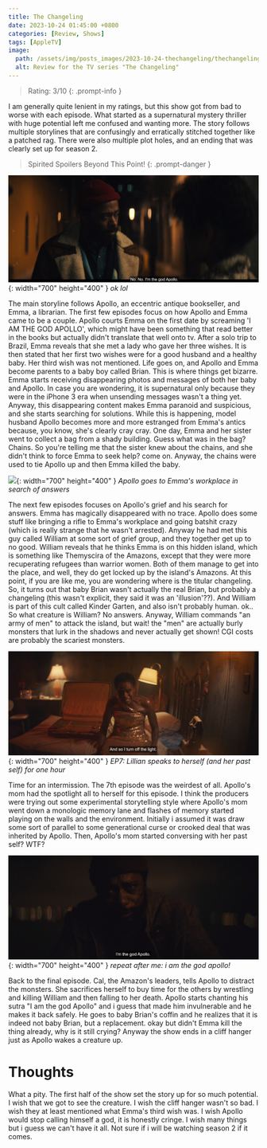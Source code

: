 ```yaml
---
title: The Changeling
date: 2023-10-24 01:45:00 +0800
categories: [Review, Shows]
tags: [AppleTV]
image:
  path: /assets/img/posts_images/2023-10-24-thechangeling/thechangeling_postcover.jpg
  alt: Review for the TV series "The Changeling"
---
```



> Rating: 3/10
{: .prompt-info }


I am generally quite lenient in my ratings, but this show got from bad to worse with each episode. What started as a supernatural mystery thriller with huge potential left me confused and wanting more. The story follows multiple storylines that are confusingly and erratically stitched together like a patched rag. There were also multiple plot holes, and an ending that was clearly set up for season 2.


> Spirited Spoilers Beyond This Point!
{: .prompt-danger }

![](/assets/img/posts_images/2023-10-24-thechangeling/god_apollo.png){: width="700" height="400" } 
_ok lol_

The main storyline follows Apollo, an eccentric antique bookseller, and Emma, a librarian. The first few episodes focus on how Apollo and Emma came to be a couple. Apollo courts Emma on the first date by screaming 'I AM THE GOD APOLLO', which might have been something that read better in the books but actually didn't translate that well onto tv. After a solo trip to Brazil, Emma reveals that she met a lady who gave her three wishes. It is then stated that her first two wishes were for a good husband and a healthy baby. Her third wish was not mentioned. Life goes on, and Apollo and Emma become parents to a baby boy called Brian. This is where things get bizarre. Emma starts receiving disappearing photos and messages of both her baby and Apollo. In case you are wondering, it is supernatural only because they were in the iPhone 3 era when unsending messages wasn't a thing yet. Anyway, this disappearing content makes Emma paranoid and suspicious, and she starts searching for solutions. While this is happening, model husband Apollo becomes more and more estranged from Emma's antics because, you know, she's clearly cray cray. One day, Emma and her sister went to collect a bag from a shady building. Guess what was in the bag? Chains. So you're telling me that the sister knew about the chains, and she didn't think to force Emma to seek help? come on. Anyway, the chains were used to tie Apollo up and then Emma killed the baby.

![](/assets/img/posts_images/2023-10-24-thechangeling/apollo_library.png){: width="700" height="400" } 
_Apollo goes to Emma's workplace in search of answers_


The next few episodes focuses on Apollo's grief and his search for answers. Emma has magically disappeared with no trace. Apollo does some stuff like bringing a rifle to Emma's workplace and going batshit crazy (which is really strange that he wasn't arrested). Anyway he had met this guy called William at some sort of grief group, and they together get up to no good. William reveals that he thinks Emma is on this hidden island, which is something like Themyscira of the Amazons, except that they were more recuperating refugees than warrior women. Both of them manage to get into the place, and well, they do get locked up by the island's Amazons. At this point, if you are like me, you are wondering where is the titular changeling. So, it turns out that baby Brian wasn't actually the real Brian, but probably a changeling (this wasn't explicit, they said it was an 'illusion'??). And William is part of this cult called Kinder Garten, and also isn't probably human. ok.. So what creature is William? No answers. Anyway, William commands "an army of men" to attack the island, but wait! the "men" are actually burly monsters that lurk in the shadows and never actually get shown! CGI costs are probably the scariest monsters.

![](/assets/img/posts_images/2023-10-24-thechangeling/mom_monologue.png){: width="700" height="400" } 
_EP7: Lillian speaks to herself (and her past self) for one hour_


Time for an intermission. The 7th episode was the weirdest of all. Apollo's mom had the spotlight all to herself for this episode. I think the producers were trying out some experimental storytelling style where Apollo's mom went down a monologic memory lane and flashes of memory started playing on the walls and the environment. Initially i assumed it was draw some sort of parallel to some generational curse or crooked deal that was inherited by Apollo. Then, Apollo's mom started conversing with her past self? WTF? 

![](/assets/img/posts_images/2023-10-24-thechangeling/god_apollo2.png){: width="700" height="400" } 
_repeat after me: i am the god apollo!_

Back to the final episode. Cal, the Amazon's leaders, tells Apollo to distract the monsters. She sacrifices herself to buy time for the others by wrestling and killing William and then falling to her death. Apollo starts chanting his sutra "I am the god Apollo" and i guess that made him invulnerable and he makes it back safely. He goes to baby Brian's coffin and he realizes that it is indeed not baby Brian, but a replacement. okay but didn't Emma kill the thing already, why is it still crying? Anyway the show ends in a cliff hanger just as Apollo wakes a creature up. 


# Thoughts
What a pity. The first half of the show set the story up for so much potential. I wish that we got to see the creature. I wish the cliff hanger wasn't so bad. I wish they at least mentioned what Emma's third wish was. I wish Apollo would stop calling himself a god, it is honestly cringe. I wish many things but i guess we can't have it all. Not sure if i will be watching season 2 if it comes.



<!-- ![](/assets/img/posts_images/2023-10-11-baldurgate3/bg3_dialogue.png){: width="700" height="400" } 
_Conversation is dependent on your background[^footnote1]_
 -->


<!-- ##### References:
[^footnote1]: reddit: <https://www.reddit.com/r/BaldursGate3/comments/yjjjtt/these_dialogue_options_are_cracking_me_up/> -->